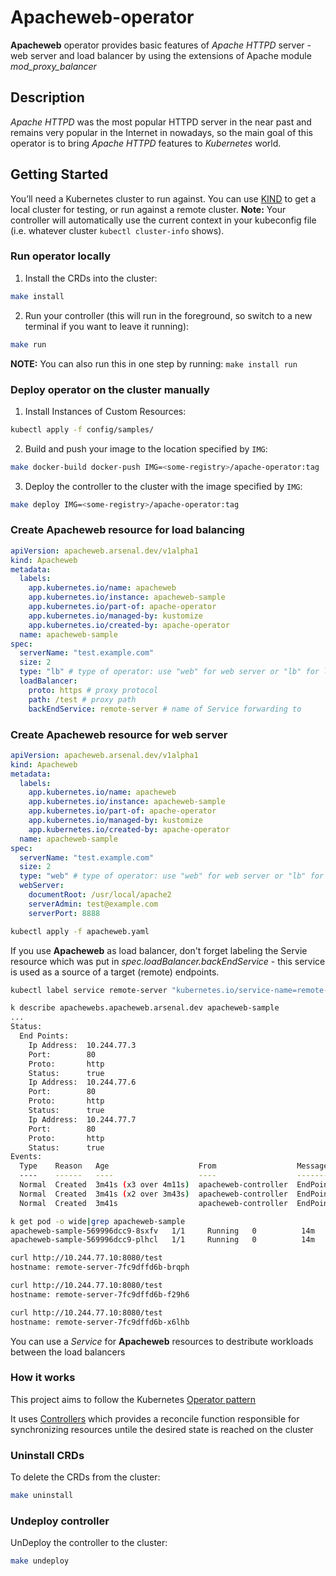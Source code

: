 # Apacheweb-operator
**Apacheweb** operator provides basic features of *Apache HTTPD* server - web server and load balancer by using the extensions of Apache module *mod_proxy_balancer*

## Description
*Apache HTTPD* was the most popular HTTPD server in the near past and remains very popular in the Internet in nowadays, so the main goal of this operator is to bring *Apache HTTPD* features to *Kubernetes* world.

## Getting Started
You’ll need a Kubernetes cluster to run against. You can use [KIND](https://sigs.k8s.io/kind) to get a local cluster for testing, or run against a remote cluster.
**Note:** Your controller will automatically use the current context in your kubeconfig file (i.e. whatever cluster `kubectl cluster-info` shows).

### Run operator locally
1. Install the CRDs into the cluster:

```sh
make install
```

2. Run your controller (this will run in the foreground, so switch to a new terminal if you want to leave it running):

```sh
make run
```

**NOTE:** You can also run this in one step by running: `make install run`

### Deploy operator on the cluster manually
1. Install Instances of Custom Resources:

```sh
kubectl apply -f config/samples/
```

2. Build and push your image to the location specified by `IMG`:
	
```sh
make docker-build docker-push IMG=<some-registry>/apache-operator:tag
```
	 
3. Deploy the controller to the cluster with the image specified by `IMG`:

```sh
make deploy IMG=<some-registry>/apache-operator:tag
```

### Create Apacheweb resource for load balancing
```yaml
apiVersion: apacheweb.arsenal.dev/v1alpha1
kind: Apacheweb
metadata:
  labels:
    app.kubernetes.io/name: apacheweb
    app.kubernetes.io/instance: apacheweb-sample
    app.kubernetes.io/part-of: apache-operator
    app.kubernetes.io/managed-by: kustomize
    app.kubernetes.io/created-by: apache-operator
  name: apacheweb-sample
spec:
  serverName: "test.example.com"
  size: 2
  type: "lb" # type of operator: use "web" for web server or "lb" for load balancer
  loadBalancer:
    proto: https # proxy protocol
    path: /test # proxy path
    backEndService: remote-server # name of Service forwarding to
```

### Create Apacheweb resource for web server
```yaml
apiVersion: apacheweb.arsenal.dev/v1alpha1
kind: Apacheweb
metadata:
  labels:
    app.kubernetes.io/name: apacheweb
    app.kubernetes.io/instance: apacheweb-sample
    app.kubernetes.io/part-of: apache-operator
    app.kubernetes.io/managed-by: kustomize
    app.kubernetes.io/created-by: apache-operator
  name: apacheweb-sample
spec:
  serverName: "test.example.com"
  size: 2
  type: "web" # type of operator: use "web" for web server or "lb" for load balancer
  webServer:
    documentRoot: /usr/local/apache2
    serverAdmin: test@example.com
    serverPort: 8888
```

```bash
kubectl apply -f apacheweb.yaml
```

If you use **Apacheweb** as load balancer, don't forget labeling the Servie resource which was put in *spec.loadBalancer.backEndService* - this service is used as a source of a target (remote) endpoints.

```bash
kubectl label service remote-server "kubernetes.io/service-name=remote-server"
```

```bash
k describe apachewebs.apacheweb.arsenal.dev apacheweb-sample
...
Status:
  End Points:
    Ip Address:  10.244.77.3
    Port:        80
    Proto:       http
    Status:      true
    Ip Address:  10.244.77.6
    Port:        80
    Proto:       http
    Status:      true
    Ip Address:  10.244.77.7
    Port:        80
    Proto:       http
    Status:      true
Events:
  Type    Reason   Age                    From                  Message
  ----    ------   ----                   ----                  -------
  Normal  Created  3m41s (x3 over 4m11s)  apacheweb-controller  EndPoint added IPAddress 10.244.77.3, port 80, protocol http, status true
  Normal  Created  3m41s (x2 over 3m43s)  apacheweb-controller  EndPoint added IPAddress 10.244.77.6, port 80, protocol http, status true
  Normal  Created  3m41s                  apacheweb-controller  EndPoint added IPAddress 10.244.77.7, port 80, protocol http, status true
```

```bash
k get pod -o wide|grep apacheweb-sample
apacheweb-sample-569996dcc9-8sxfv   1/1     Running   0          14m   10.244.77.10   k8s    <none>           <none>
apacheweb-sample-569996dcc9-plhcl   1/1     Running   0          14m   10.244.77.9    k8s    <none>           <none>

curl http://10.244.77.10:8080/test
hostname: remote-server-7fc9dffd6b-brqph

curl http://10.244.77.10:8080/test
hostname: remote-server-7fc9dffd6b-f29h6

curl http://10.244.77.10:8080/test
hostname: remote-server-7fc9dffd6b-x6lhb
```

You can use a *Service* for **Apacheweb** resources to destribute workloads between the load balancers

### How it works
This project aims to follow the Kubernetes [Operator pattern](https://kubernetes.io/docs/concepts/extend-kubernetes/operator/)

It uses [Controllers](https://kubernetes.io/docs/concepts/architecture/controller/) 
which provides a reconcile function responsible for synchronizing resources untile the desired state is reached on the cluster 

### Uninstall CRDs
To delete the CRDs from the cluster:

```sh
make uninstall
```

### Undeploy controller
UnDeploy the controller to the cluster:

```sh
make undeploy
```
